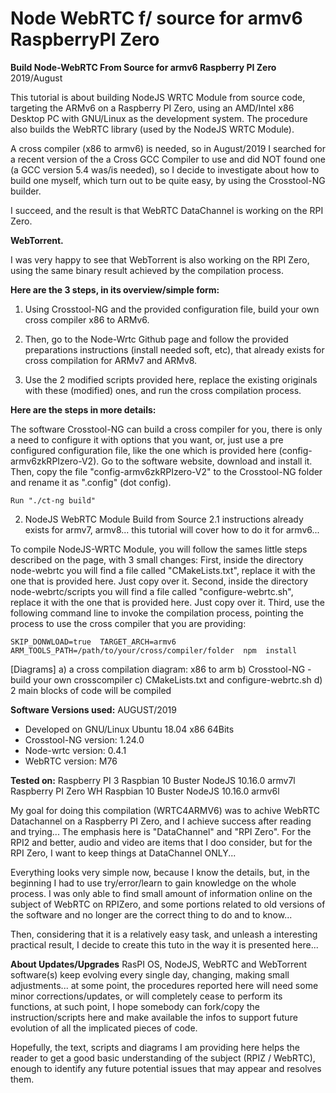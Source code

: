 # Node WebRTC f/ source for armv6 RaspberryPI Zero
**Build Node-WebRTC From Source for armv6 Raspberry PI Zero**
2019/August

This tutorial is about building NodeJS WRTC Module from source code, targeting the ARMv6 on a Raspberry PI Zero, using an AMD/Intel x86 Desktop PC with GNU/Linux as the development system.
The procedure also builds the WebRTC library (used by the NodeJS WRTC Module).

A cross compiler (x86 to armv6) is needed, so in August/2019 I searched for a recent version of the a Cross GCC Compiler to use and did NOT found one (a GCC version 5.4 was/is needed), so I decide to investigate about how to build one myself, which turn out to be quite easy, by using the Crosstool-NG builder.

I succeed, and the result is that WebRTC DataChannel is working on the RPI Zero.

**WebTorrent.**

I was very happy to see that WebTorrent is also working on the RPI Zero, using the same binary result achieved by the compilation process.


**Here are the 3 steps, in its overview/simple form:**

1) Using Crosstool-NG and the provided configuration file, build your own cross compiler x86 to ARMv6.

2) Then, go to the Node-Wrtc Github page and follow the provided preparations instructions (install needed soft, etc), that already exists for cross compilation for ARMv7 and ARMv8.

3) Use the 2 modified scripts provided here, replace the existing originals with these (modified) ones, and run the cross compilation process.


**Here are the steps in more details:**

The software Crosstool-NG can build a cross compiler for you, there is only a need to configure it with options that you want, or, just use a pre configured configuration file, like the one which is provided here (config-armv6zkRPIzero-V2).
Go to the software website, download and install it.
Then, copy the file "config-armv6zkRPIzero-V2" to the Crosstool-NG folder and rename it as ".config" (dot config).

```Run "./ct-ng build"```


2. NodeJS WebRTC Module Build from Source
2.1 instructions already exists for armv7, armv8... this tutorial will cover how to do it for armv6...

To compile NodeJS-WRTC Module, you will follow the sames little steps described on the page, with 3 small changes:
First, inside the directory node-webrtc you will find a file called "CMakeLists.txt", replace it with the one that is provided here. Just copy over it.
Second, inside the directory node-webrtc/scripts you will find a file called "configure-webrtc.sh", replace it with the one that is provided here. Just copy over it.
Third, use the following command line to invoke the compilation process, pointing the process to use the cross compiler that you are providing:

```SKIP_DONWLOAD=true  TARGET_ARCH=armv6  ARM_TOOLS_PATH=/path/to/your/cross/compiler/folder  npm  install```



[Diagrams]
a) a cross compilation diagram: x86 to arm
b) Crosstool-NG - build your own crosscompiler
c) CMakeLists.txt and configure-webrtc.sh
d) 2 main blocks of code will be compiled


**Software Versions used:**
AUGUST/2019
- Developed on GNU/Linux Ubuntu 18.04 x86 64Bits
- Crosstool-NG version: 1.24.0
- Node-wrtc version: 0.4.1
- WebRTC version: M76

**Tested on:**
Raspberry PI 3 Raspbian 10 Buster
NodeJS 10.16.0 armv7l
Raspberry PI Zero WH Raspbian 10 Buster
NodeJS 10.16.0 armv6l


My goal for doing this compilation (WRTC4ARMV6) was to achive WebRTC Datachannel on a Raspberry PI Zero, and I achieve success after reading and trying...
The emphasis here is "DataChannel" and "RPI Zero".
For the RPI2 and better, audio and video are items that I doo consider, but for the RPI Zero, I want to keep things at DataChannel ONLY...

Everything looks very simple now, because I know the details, but, in the beginning I had to use try/error/learn to gain knowledge on the whole process. I was only able to find small amount of information online on the subject of WebRTC on RPIZero, and some portions related to old versions of the software and no longer are the correct thing to do and to know... 

Then, considering that it is a relatively easy task, and unleash a interesting practical result, I decide to create this tuto in the way it is presented here...

**About Updates/Upgrades**
RasPI OS, NodeJS, WebRTC and WebTorrent software(s) keep evolving every single day, changing, making small adjustments... at some point, the procedures reported here will need some minor corrections/updates, or will completely cease to perform its functions, at such point, I hope somebody can fork/copy the instruction/scripts here and make available the infos to support future evolution of all the implicated pieces of code.

Hopefully, the text, scripts and diagrams I am providing here helps the reader to get a good basic understanding of the subject (RPIZ / WebRTC), enough to identify any future potential issues that may appear and resolves them.
